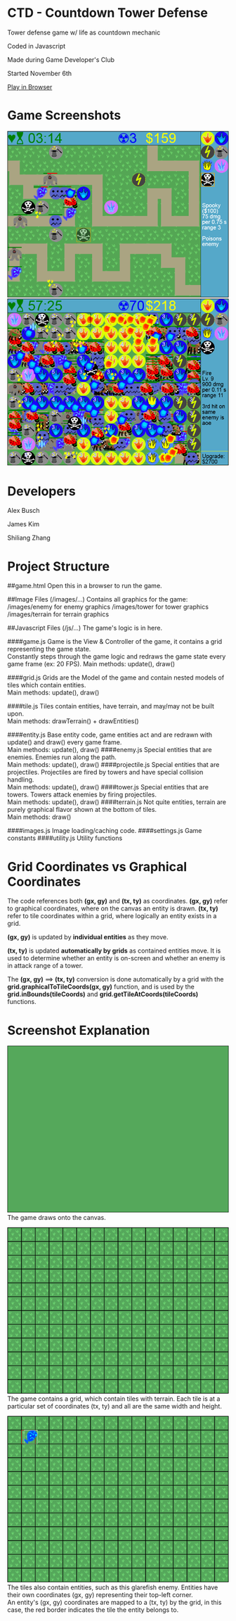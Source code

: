 CTD - Countdown Tower Defense
=============================

Tower defense game w/ life as countdown mechanic

Coded in Javascript

Made during Game Developer's Club

Started November 6th

[Play in Browser](http://hailfire006.github.io/CTD/ctd.html)

Game Screenshots
======================
![Screenshot of game with a few towers placed and enemies spawned, showcasing basic interface.](/readme-images/countdown-td_1.png?raw=true)
![Screenshot of game with maximum towers placed and all towers upgraded several levels, and enemies filling up all paths.](/readme-images/countdown-td_2.png?raw=true)

Developers
==========

Alex Busch

James Kim

Shiliang Zhang

Project Structure
=================

##game.html
Open this in a browser to run the game.

##Image Files (/images/...)
Contains all graphics for the game:  
/images/enemy for enemy graphics
/images/tower for tower graphics
/images/terrain for terrain graphics

##Javascript Files (/js/...)
The game's logic is in here.

####game.js
Game is the View & Controller of the game, it contains a grid representing the game state.  
Constantly steps through the game logic and redraws the game state every game frame (ex: 20 FPS).
Main methods: update(), draw()

####grid.js
Grids are the Model of the game and contain nested models of tiles which contain entities.  
Main methods: update(), draw()

####tile.js
Tiles contain entities, have terrain, and may/may not be built upon.  
Main methods: drawTerrain() + drawEntities()

####entity.js
Base entity code, game entities act and are redrawn with update() and draw() every game frame.  
Main methods: update(), draw()
####enemy.js
Special entities that are enemies. Enemies run along the path.  
Main methods: update(), draw()
####projectile.js
Special entities that are projectiles. Projectiles are fired by towers and have special collision handling.  
Main methods: update(), draw()
####tower.js
Special entities that are towers. Towers attack enemies by firing projectiles.  
Main methods: update(), draw()
####terrain.js
Not quite entities, terrain are purely graphical flavor shown at the bottom of tiles.  
Main methods: draw()

####images.js
Image loading/caching code.
####settings.js
Game constants
####utility.js
Utility functions

Grid Coordinates vs Graphical Coordinates
=========================================

The code references both **(gx, gy)** and **(tx, ty)** as coordinates. **(gx, gy)** refer to graphical coordinates, where on the canvas an entity is drawn. **(tx, ty)** refer to tile coordinates within a grid, where logically an entity exists in a grid.

**(gx, gy)** is updated by **individual entities** as they move.

**(tx, ty)** is updated **automatically by grids** as contained entities move. It is used to determine whether an entity is on-screen and whether an enemy is in attack range of a tower.

The **(gx, gy)** ==> **(tx, ty)** conversion is done automatically by a grid with the **grid.graphicalToTileCoords(gx, gy)** function, and is used by the **grid.inBounds(tileCoords)** and **grid.getTileAtCoords(tileCoords)** functions.

Screenshot Explanation
======================
![Image of a 800x600 green rectangle, representing the canvas](/readme-images/game.png?raw=true)
The game draws onto the canvas.

![Image of a 800x600 green rectangle, with grass tiles and grid outline](/readme-images/grid.png?raw=true)
The game contains a grid, which contain tiles with terrain. Each tile is at a particular set of coordinates (tx, ty) and all are the same width and height.

![Image of a 800x600 green rectangle, with grass tiles and grid outline](/readme-images/enemy.png?raw=true)
The tiles also contain entities, such as this glarefish enemy. Entities have their own coordinates (gx, gy) representing their top-left corner.  
An entity's (gx, gy) coordinates are mapped to a (tx, ty) by the grid, in this case, the red border indicates the tile the entity belongs to.
